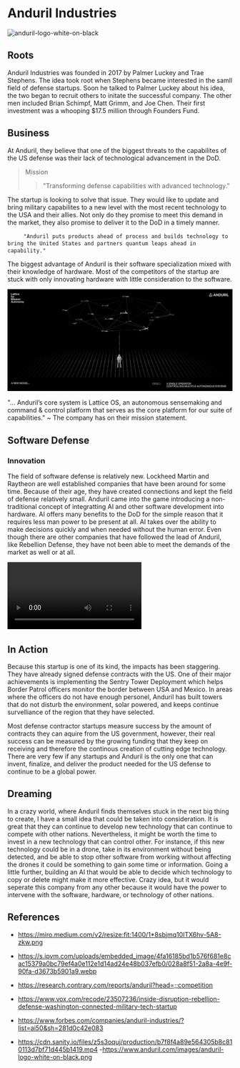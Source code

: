 # Anduril Industries

![anduril-logo-white-on-black](https://github.com/Lpzai2/ai-case-study/assets/148823473/e1e3e9b4-1dd0-411d-9662-98fb1d494a7a) 

## Roots 
Anduril Industries was founded in 2017 by Palmer Luckey and Trae Stephens. The idea took root when Stephens became interested in the samll field of defense startups. Soon he talked to Palmer Luckey about his idea, the two began to recruit others to initate the successful company. The other men included Brian Schimpf, Matt Grimm, and Joe Chen. Their first investment was a whooping $17.5 million through Founders Fund. 




## Business 
At Anduril, they believe that one of the biggest threats to the capabilites of the US defense was their lack of technological advancement in the DoD. 

> Mission 
>>"Transforming defense capabilities with advanced technology."

The startup is looking to solve that issue. They would like to update and bring military capabilites to a new level with the most recent technology to the USA and their allies. Not only do they promise to meet this demand in the market, they also promise to deliver it to the DoD in a timely manner. 

```
     "Anduril puts products ahead of process and builds technology to bring the United States and partners quantum leaps ahead in capability." 
```

The biggest advantage of Anduril is their software specialization mixed with their knowledge of hardware. Most of the competitors of the startup are stuck with only innovating hardware with little consideration to the software. 

![Alt text](1*8sbjmq10ITX6hv-5A8-zkw.png)  

"... Anduril’s core system is Lattice OS, an autonomous sensemaking and command & control platform that serves as the core platform for our suite of capabilities." 
~ The company has on their mission statement.

## Software Defense

### Innovation
The field of software defense is relatively new. Lockheed Martin and Raytheon are well established companies that have been around for some time. Because of their age, they have created connections and kept the field of defense relatively small. Anduril came into the game introducing a non-traditional concept of integratting AI and other software development into hardware. AI offers many benefits to the DoD for the simple reason that it requires less man power to be present at all. AI takes over the ability to make decisions quickly and when needed without the human error. Even though there are other companies that have followed the lead of Anduril, like Rebellion Defense, they have not been able to meet the demands of the market as well or at all.

<video src="Mini_trim_video.mp4" controls title="Title"></video>


## In Action
Because this startup is one of its kind, the impacts has been staggering. They have already signed defense contracts with the US. One of their major achievements is implementing the Sentry Tower Deployment which helps Border Patrol officers monitor the border between USA and Mexico. In areas where the officers do not have enough personel, Anduril has built towers that do not disturb the environment, solar powered, and keeps continue survelliance of the region that they have selected.


Most defense contractor startups measure success by the amount of contracts they can aquire from the US government, however, their real success can be measured by the growing funding that they keep on receiving and therefore the continous creation of cutting edge technology. There are very few if any startups and Anduril is the only one that can invent, finalize, and deliver the product needed for the US defense to continue to be a global power. 

## Dreaming
In a crazy world, where Anduril finds themselves stuck in the next big thing to create, I have a small idea that could be taken into consideration. It is great that they can continue to develop new technology that can continue to compete with other nations. Nevertheless, it might be worth the time to invest in a new technology that can control other. For instance, if this new technology could be in a drone, take in its environment without being detected, and be able to stop other software from working without affecting the drones it could be something to gain some time or information. Going a little further, building an AI that would be able to decide which technology to copy or delete might make it more effective. Crazy idea, but it would seperate this company from any other because it would have the power to intervene with the software, hardware, or technology of other nations. 





## References
- https://miro.medium.com/v2/resize:fit:1400/1*8sbjmq10ITX6hv-5A8-zkw.png

- https://s.ipvm.com/uploads/embedded_image/4fa16185bd1b576f681e8cac15379a0bc79ef4a0e112e1d14ad24e48b037efb0/028a8f51-2a8a-4e9f-90fa-d3673b5901a9.webp
- https://research.contrary.com/reports/anduril?head=;;competition
- https://www.vox.com/recode/23507236/inside-disruption-rebellion-defense-washington-connected-military-tech-startup
- https://www.forbes.com/companies/anduril-industries/?list=ai50&sh=281d0c42e083
- https://cdn.sanity.io/files/z5s3oquj/production/b7f8f4a89e564305b8c810113d7bf71d445b1419.mp4
-https://www.anduril.com/images/anduril-logo-white-on-black.png

